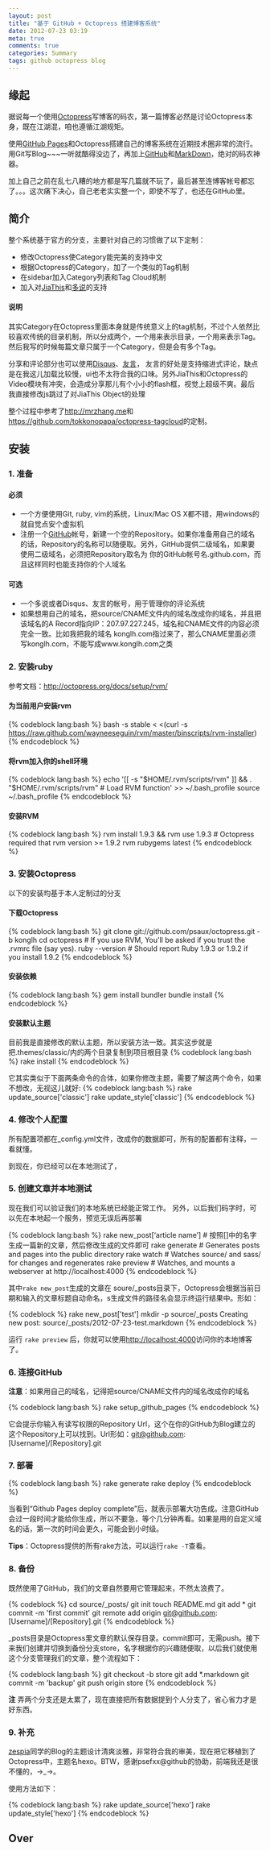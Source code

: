 ```yaml
---
layout: post
title: "基于 GitHub + Octopress 搭建博客系统"
date: 2012-07-23 03:19
meta: true
comments: true
categories: Summary
tags: github octopress blog
---
```


## 缘起

据说每一个使用[Octopress][]写博客的码农，第一篇博客必然是讨论Octopress本身，既在江湖混，咱也遵循江湖规矩。

使用[GitHub Pages][]和Octopress搭建自己的博客系统在近期技术圈非常的流行。用Git写Blog~~~一听就酷得没边了，再加上[GitHub][]和[MarkDown][]，绝对的码农神器。

加上自己之前在乱七八糟的地方都是写几篇就不玩了，最后甚至连博客帐号都忘了。。。这次痛下决心，自己老老实实整一个，即使不写了，也还在GitHub里。

<!-- more -->

## 简介 

整个系统基于官方的分支，主要针对自己的习惯做了以下定制：

* 修改Octopress使Category能完美的支持中文
* 根据Octopress的Category，加了一个类似的Tag机制
* 在sidebar加入Category列表和Tag Cloud机制
* 加入对[JiaThis][]和[多说][]的支持


#### 说明 

其实Category在Octopress里面本身就是传统意义上的tag机制，不过个人依然比较喜欢传统的目录机制，所以分成两个，一个用来表示目录，一个用来表示Tag。然后我写的时候每篇文章只属于一个Category，但是会有多个Tag。

分享和评论部分也可以使用[Disqus][]、[友言][]， 友言的好处是支持缩进式评论，缺点是在我这儿加载比较慢，ui也不太符合我的口味。另外JiaThis和Octopress的Video模块有冲突，会造成分享那儿有个小小的flash框，视觉上超级不爽。最后我直接修改js跳过了对JiaThis Object的处理

整个过程中参考了<http://mrzhang.me>和<https://github.com/tokkonopapa/octopress-tagcloud>的定制。


## 安装

### 1. 准备

#### 必须
* 一个方便使用Git, ruby, vim的系统，Linux/Mac OS X都不错，用windows的就自觉点安个虚拟机
* 注册一个[GitHub](https://github.com/signup/free)帐号，新建一个空的Repository。如果你准备用自己的域名的话，Repository的名称可以随便取。另外，GitHub提供二级域名，如果要使用二级域名，必须把Repository取名为 你的GitHub帐号名.github.com，而且这样同时也能支持你的个人域名

#### 可选
* 一个多说或者Disqus、友言的帐号，用于管理你的评论系统
* 如果想用自己的域名，把source/CNAME文件内的域名改成你的域名，并且把该域名的A Record指向IP：207.97.227.245，域名和CNAME文件的内容必须完全一致。比如我把我的域名 konglh.com指过来了，那么CNAME里面必须写konglh.com，不能写成www.konglh.com之类

### 2. 安装ruby
参考文档：<http://octopress.org/docs/setup/rvm/>

#### 为当前用户安装rvm
{% codeblock lang:bash %}
bash -s stable < <(curl -s https://raw.github.com/wayneeseguin/rvm/master/binscripts/rvm-installer)
{% endcodeblock %}

#### 将rvm加入你的shell环境
{% codeblock lang:bash %}
echo '[[ -s "$HOME/.rvm/scripts/rvm" ]] && . "$HOME/.rvm/scripts/rvm" # Load RVM function' >> ~/.bash_profile
source ~/.bash_profile
{% endcodeblock %}

#### 安装RVM
{% codeblock lang:bash %}
rvm install 1.9.3 && rvm use 1.9.3  # Octopress required that rvm version >= 1.9.2
rvm rubygems latest
{% endcodeblock %}


### 3. 安装Octopress
以下的安装均基于本人定制过的分支

#### 下载Octopress
{% codeblock lang:bash %}
git clone git://github.com/psaux/octopress.git -b konglh
cd octopress    # If you use RVM, You'll be asked if you trust the .rvmrc file (say yes).
ruby --version  # Should report Ruby 1.9.3 or 1.9.2 if you install 1.9.2
{% endcodeblock %}

#### 安装依赖
{% codeblock lang:bash %}
gem install bundler
bundle install
{% endcodeblock %}

#### 安装默认主题
目前我是直接修改的默认主题，所以安装方法一致。其实这步就是把.themes/classic/内的两个目录复制到项目根目录
{% codeblock lang:bash %}
rake install
{% endcodeblock %}

它其实类似于下面两条命令的合体，如果你修改主题，需要了解这两个命令，如果不想改，无视这儿就好:
{% codeblock lang:bash %}
rake update_source['classic']
rake update_style['classic']
{% endcodeblock %}


### 4. 修改个人配置
所有配置项都在\_config.yml文件，改成你的数据即可，所有的配置都有注释，一看就懂。

到现在，你已经可以在本地测试了，


### 5. 创建文章并本地测试
现在我们可以验证我们的本地系统已经能正常工作。
另外，以后我们码字时，可以先在本地起一个服务，预览无误后再部署

{% codeblock lang:bash %}
rake new_post[‘article name’] # 按照[]中的名字生成一篇新的文章，然后修改生成的文件即可
rake generate   # Generates posts and pages into the public directory
rake watch      # Watches source/ and sass/ for changes and regenerates
rake preview    # Watches, and mounts a webserver at http://localhost:4000
{% endcodeblock %}

其中`rake new_post`生成的文章在 soure/_posts目录下，Octopress会根据当前日期和输入的文章标题自动命名，s生成文件的路径名会显示终运行结果中。形如：

{% codeblock %}
rake new_post['test']
mkdir -p source/_posts
Creating new post: source/_posts/2012-07-23-test.markdown
{% endcodeblock %}

运行 `rake preview` 后，你就可以使用<http://localhost:4000>访问你的本地博客了。


### 6. 连接GitHub 

**注意**：如果用自己的域名，记得把source/CNAME文件内的域名改成你的域名

{% codeblock lang:bash %}
rake setup_github_pages
{% endcodeblock %}

它会提示你输入有读写权限的Repository Url，这个在你的GitHub为Blog建立的这个Repository上可以找到。Url形如：git@github.com:[Username]/[Repository].git

### 7. 部署

{% codeblock lang:bash %}
rake generate
rake deploy
{% endcodeblock %}

当看到“Github Pages deploy complete”后，就表示部署大功告成。注意GitHub会过一段时间才能给你生成，所以不要急，等个几分钟再看。如果是用的自定义域名的话，第一次的时间会更久，可能会到小时级。

**Tips**：Octopress提供的所有rake方法，可以运行`rake -T`查看。


### 8. 备份

既然使用了GitHub，我们的文章自然要用它管理起来，不然太浪费了。

{% codeblock %}
cd source/_posts/
git init
touch README.md
git add *
git commit -m 'first commit'
git remote add origin git@github.com:[Username]/[Repository].git
{% endcodeblock %}

_posts目录是Octopress里文章的默认保存目录。commit即可，无需push。接下来我们创建并切换到备份分支store，名字根据你的兴趣随便取，以后我们就使用这个分支管理我们的文章，整个流程如下：

{% codeblock lang:bash %}
git checkout -b store
git add *.markdown
git commit -m 'backup'
git push origin store
{% endcodeblock %}


**注** 弄两个分支还是太累了，现在直接把所有数据提到个人分支了，省心省力才是好东西。


### 9. 补充

[zespia][]同学的Blog的主题设计清爽淡雅，非常符合我的审美，现在把它移植到了Octopress中，主题名hexo。BTW，感谢psefxx@github的协助，前端我还是很不懂的，→_→。

使用方法如下： 

{% codeblock lang:bash %}
rake update_source['hexo']
rake update_style['hexo']
{% endcodeblock %}

## Over


[GitHub]:       https://github.com/         "GitHub"
[GitHub Pages]: https://pages.github.com/   "GitHub Pages"
[Octopress]:    http://octopress.com/       "Octopress"
[MarkDown]:     http://daringfireball.net/projects/markdown/       "MarkDown"
[Disqus]:       http://www.disqus.com/     "Disqus"
[JiaThis]:      http://www.jiathis.com/     "加网"
[zespia]:       http://zespia.tw/           "zespia"
[多说]:         http://www.duoshuo.com/     "多说"
[友言]:         http://www.duoshuo.com/     "友言"
